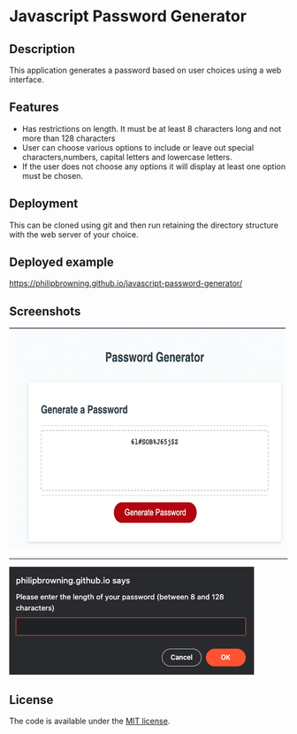 # Javascript Password Generator


## Description
This application generates a password based on user choices using a web interface. 

## Features
* Has restrictions on length. It must be at least 8 characters long and not more than 128 characters
* User can choose various options to include or leave out special characters,numbers, capital letters and lowercase letters.
* If the user does not choose any options it will display at least one option must be chosen.

## Deployment
This can be cloned using git and then run retaining the directory structure with the web server of your choice.

## Deployed example
<https://philipbrowning.github.io/javascript-password-generator/>

## Screenshots
![Picture of main password generator page](./assets/main-screen.png "Application interface")
<hr>

![Picture of password dialog to set length](./assets/dialog.png "Dialog interface")


## License
The code is available under the [MIT license](https://github.com/h5bp/html5-boilerplate/blob/master/LICENSE.txt).